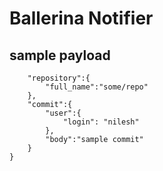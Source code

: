 # Ballerina Notifier

## sample payload

``` {
	"repository":{
		"full_name":"some/repo"
	},
	"commit":{
		"user":{
			"login": "nilesh"
		},
		"body":"sample commit"
	}
}       